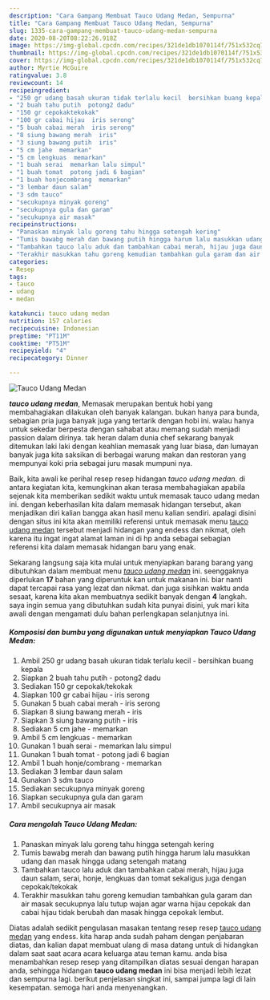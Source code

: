 ```yaml
---
description: "Cara Gampang Membuat Tauco Udang Medan, Sempurna"
title: "Cara Gampang Membuat Tauco Udang Medan, Sempurna"
slug: 1335-cara-gampang-membuat-tauco-udang-medan-sempurna
date: 2020-08-20T08:22:26.918Z
image: https://img-global.cpcdn.com/recipes/321de1db1070114f/751x532cq70/tauco-udang-medan-foto-resep-utama.jpg
thumbnail: https://img-global.cpcdn.com/recipes/321de1db1070114f/751x532cq70/tauco-udang-medan-foto-resep-utama.jpg
cover: https://img-global.cpcdn.com/recipes/321de1db1070114f/751x532cq70/tauco-udang-medan-foto-resep-utama.jpg
author: Myrtie McGuire
ratingvalue: 3.8
reviewcount: 14
recipeingredient:
- "250 gr udang basah ukuran tidak terlalu kecil  bersihkan buang kepala"
- "2 buah tahu putih  potong2 dadu"
- "150 gr cepokaktekokak"
- "100 gr cabai hijau  iris serong"
- "5 buah cabai merah  iris serong"
- "8 siung bawang merah  iris"
- "3 siung bawang putih  iris"
- "5 cm jahe  memarkan"
- "5 cm lengkuas  memarkan"
- "1 buah serai  memarkan lalu simpul"
- "1 buah tomat  potong jadi 6 bagian"
- "1 buah honjecombrang  memarkan"
- "3 lembar daun salam"
- "3 sdm tauco"
- "secukupnya minyak goreng"
- "secukupnya gula dan garam"
- "secukupnya air masak"
recipeinstructions:
- "Panaskan minyak lalu goreng tahu hingga setengah kering"
- "Tumis bawabg merah dan bawang putih hingga harum lalu masukkan udang dan masak hingga udang setengah matang"
- "Tambahkan tauco lalu aduk dan tambahkan cabai merah, hijau juga daun salam, serai, honje, lengkuas dan tomat sekaligus juga dengan cepokak/tekokak"
- "Terakhir masukkan tahu goreng kemudian tambahkan gula garam dan air masak secukupnya lalu tutup wajan agar warna hijau cepokak dan cabai hijau tidak berubah dan masak hingga cepokak lembut."
categories:
- Resep
tags:
- tauco
- udang
- medan

katakunci: tauco udang medan 
nutrition: 157 calories
recipecuisine: Indonesian
preptime: "PT11M"
cooktime: "PT51M"
recipeyield: "4"
recipecategory: Dinner

---
```



![Tauco Udang Medan](https://img-global.cpcdn.com/recipes/321de1db1070114f/751x532cq70/tauco-udang-medan-foto-resep-utama.jpg)

<b><i>tauco udang medan</i></b>, Memasak merupakan bentuk hobi yang membahagiakan dilakukan oleh banyak kalangan. bukan hanya para bunda, sebagian pria juga banyak juga yang tertarik dengan hobi ini. walau hanya untuk sekedar berpesta dengan sahabat atau memang sudah menjadi passion dalam dirinya. tak heran dalam dunia chef sekarang banyak ditemukan laki laki dengan keahlian memasak yang luar biasa, dan lumayan banyak juga kita saksikan di berbagai warung makan dan restoran yang mempunyai koki pria sebagai juru masak mumpuni nya.



Baik, kita awali ke perihal resep resep hidangan <i>tauco udang medan</i>. di antara kegiatan kita, kemungkinan akan terasa membahagiakan apabila sejenak kita memberikan sedikit waktu untuk memasak tauco udang medan ini. dengan keberhasilan kita dalam memasak hidangan tersebut, akan menjadikan diri kalian bangga akan hasil menu kalian sendiri. apalagi disini dengan situs ini kita akan memiliki referensi untuk memasak menu <u>tauco udang medan</u> tersebut menjadi hidangan yang endess dan nikmat, oleh karena itu ingat ingat alamat laman ini di hp anda sebagai sebagian referensi kita dalam memasak hidangan baru yang enak.


Sekarang langsung saja kita mulai untuk menyiapkan barang barang yang dibutuhkan dalam membuat menu <u><i>tauco udang medan</i></u> ini. seenggaknya diperlukan <b>17</b> bahan yang diperuntuk kan untuk makanan ini. biar nanti dapat tercapai rasa yang lezat dan nikmat. dan juga sisihkan waktu anda sesaat, karena kita akan membuatnya sedikit banyak dengan <b>4</b> langkah. saya ingin semua yang dibutuhkan sudah kita punyai disini, yuk mari kita awali dengan mengamati dulu bahan perlengkapan selanjutnya ini.

<!--inarticleads1-->

##### Komposisi dan bumbu yang digunakan untuk menyiapkan Tauco Udang Medan:

1. Ambil 250 gr udang basah ukuran tidak terlalu kecil - bersihkan buang kepala
1. Siapkan 2 buah tahu putih - potong2 dadu
1. Sediakan 150 gr cepokak/tekokak
1. Siapkan 100 gr cabai hijau - iris serong
1. Gunakan 5 buah cabai merah - iris serong
1. Siapkan 8 siung bawang merah - iris
1. Siapkan 3 siung bawang putih - iris
1. Sediakan 5 cm jahe - memarkan
1. Ambil 5 cm lengkuas - memarkan
1. Gunakan 1 buah serai - memarkan lalu simpul
1. Gunakan 1 buah tomat - potong jadi 6 bagian
1. Ambil 1 buah honje/combrang - memarkan
1. Sediakan 3 lembar daun salam
1. Gunakan 3 sdm tauco
1. Sediakan secukupnya minyak goreng
1. Siapkan secukupnya gula dan garam
1. Ambil secukupnya air masak




<!--inarticleads2-->

##### Cara mengolah Tauco Udang Medan:

1. Panaskan minyak lalu goreng tahu hingga setengah kering
1. Tumis bawabg merah dan bawang putih hingga harum lalu masukkan udang dan masak hingga udang setengah matang
1. Tambahkan tauco lalu aduk dan tambahkan cabai merah, hijau juga daun salam, serai, honje, lengkuas dan tomat sekaligus juga dengan cepokak/tekokak
1. Terakhir masukkan tahu goreng kemudian tambahkan gula garam dan air masak secukupnya lalu tutup wajan agar warna hijau cepokak dan cabai hijau tidak berubah dan masak hingga cepokak lembut.




Diatas adalah sedikit pengulasan masakan tentang resep resep <u>tauco udang medan</u> yang endess. kita harap anda sudah paham dengan penjabaran diatas, dan kalian dapat membuat ulang di masa datang untuk di hidangkan dalam saat saat acara acara keluarga atau teman kamu. anda bisa menambahkan resep resep yang ditampilkan diatas sesuai dengan harapan anda, sehingga hidangan <b>tauco udang medan</b> ini bisa menjadi lebih lezat dan sempurna lagi. berikut penjelasan singkat ini, sampai jumpa lagi di lain kesempatan. semoga hari anda menyenangkan.

